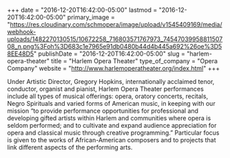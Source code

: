 +++
date = "2016-12-20T16:42:00-05:00"
lastmod = "2016-12-20T16:42:00-05:00"
primary_image = "https://res.cloudinary.com/schmopera/image/upload/v1545409169/media/webhook-uploads/1482270130515/10672258_716803571767973_7454703995881150708_n.png%3Foh%3D683c1e7965e91db0480b44d4b445a692%26oe%3D58EE48D5"
publishDate = "2016-12-20T16:42:00-05:00"
slug = "harlem-opera-theater"
title = "Harlem Opera Theater"
type_of_company = "Opera Company"
website = "http://www.harlemoperatheater.org/index.html"
+++

Under Artistic Director, Gregory Hopkins, internationally acclaimed tenor, conductor, organist and pianist, Harlem Opera Theater performances include all types of musical offerings: opera, oratory concerts, recitals, Negro Spirituals and varied forms of American music, in keeping with our mission “to provide performance opportunities for professional and developing gifted artists within Harlem and communities where opera is seldom performed; and to cultivate and expand audience appreciation for opera and classical music through creative programming.” Particular focus is given to the works of African-American composers and to projects that link different aspects of the performing arts.
